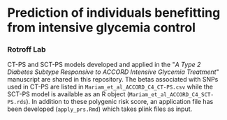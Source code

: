 # Prediction of individuals benefitting from intensive glycemia control
### Rotroff Lab 

CT-PS and SCT-PS models developed and applied in the "*A Type 2 Diabetes Subtype Responsive to ACCORD Intensive Glycemia Treatment*" manuscript are shared in this repository. The betas associated with SNPs used in CT-PS are listed in `Mariam_et_al_ACCORD_C4_CT-PS.csv` while the SCT-PS model is available as an R object (`Mariam_et_al_ACCORD_C4_SCT-PS.rds`). In addition to these polygenic risk score, an application file has been developed (`apply_prs.Rmd`) which takes plink files as input. 


